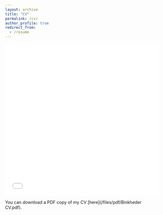 ```yaml
---
layout: archive
title: "CV"
permalink: /cv/
author_profile: true
redirect_from:
  - /resume
---
```


<iframe src="/files/pdf/Binkheder CV.pdf" width="100%" height="500" frameborder="no" border="0" marginwidth="0" marginheight="0"></iframe>

You can download a PDF copy of my CV [here](/files/pdf/Binkheder CV.pdf).
